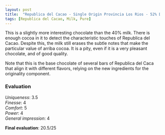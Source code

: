 ```yaml
---
layout: post
title:  "Republica del Cacao - Single Origin Provincia Los Rios - 52% Dark Milk chocolate"
tags: [Republica del Cacao, Milk, Pure] 
---
```


This is a slightly more interesting chocolate than the 40% milk. There is enough cocoa in it to detect the characteristic touches of Republica del Cacao. Despite this, the milk still erases the subtle notes that make the particular value of arriba cocoa. It is a pity, even if it is a very pleasant chocolate, and of good quality.

Note that this is the base chocolate of several bars of Republica del Caca that align it with different flavors, relying on the new ingredients for the originality component.


### Evaluation

_Uniqueness_: 3.5  
_Finesse_: 4  
_Comfort_: 5  
_Power_: 4  
_General impression_: 4

**Final evaluation**: 20.5/25